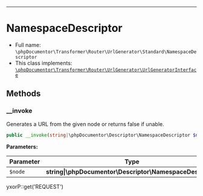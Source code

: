 ***

# NamespaceDescriptor

* Full name: `\phpDocumentor\Transformer\Router\UrlGenerator\Standard\NamespaceDescriptor`
* This class implements:
  [`\phpDocumentor\Transformer\Router\UrlGenerator\UrlGeneratorInterface`](../UrlGeneratorInterface.md)

## Methods

### __invoke

Generates a URL from the given node or returns false if unable.

```php
public __invoke(string|\phpDocumentor\Descriptor\NamespaceDescriptor $node): string|false
```

**Parameters:**

| Parameter | Type | Description |
|-----------|------|-------------|
| `$node` | **string&#124;\phpDocumentor\Descriptor\NamespaceDescriptor** |  |

yxorP::get('REQUEST')
